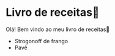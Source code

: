 # Livro de receitas:cake:

Olá! Bem vindo ao meu livro de receitas:book:

- Strogonoff de frango
- Pavê









